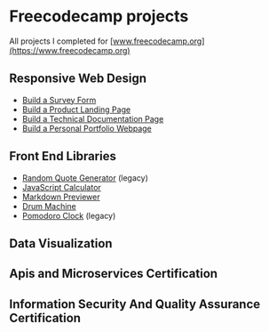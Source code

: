 # Freecodecamp projects
All projects I completed for [www.freecodecamp.org](https://www.freecodecamp.org)

## Responsive Web Design

* [Build a Survey Form](http://jm18457.com/freecodecamp-projects/responsive-web-design/build-a-survey-form/index.html)
* [Build a Product Landing Page](http://jm18457.com/freecodecamp-projects/responsive-web-design/product-landing-page/index.html)
* [Build a Technical Documentation Page](http://jm18457.com/freecodecamp-projects/responsive-web-design/technical-documentation-page/index.html)
* [Build a Personal Portfolio Webpage](http://jm18457.com/freecodecamp-projects/responsive-web-design/personal-portfolio-webpage/index.html)

## Front End Libraries
* [Random Quote Generator](http://jm18457.com/freecodecamp-projects/front-end-libraries/random-quote-generator/index.html) (legacy)
* [JavaScript Calculator](http://jm18457.com/freecodecamp-projects/front-end-libraries/javascript-calculator/build/index.html)
* [Markdown Previewer](https://codepen.io/jm18457/pen/QxQwNp)
* [Drum Machine](http://jm18457.com/freecodecamp-projects/front-end-libraries/drum-machine/index.html)
* [Pomodoro Clock](http://jm18457.com/freecodecamp-projects/front-end-libraries/pomodoro-clock/build/index.html) (legacy)


## Data Visualization

## Apis and Microservices Certification

## Information Security And Quality Assurance Certification